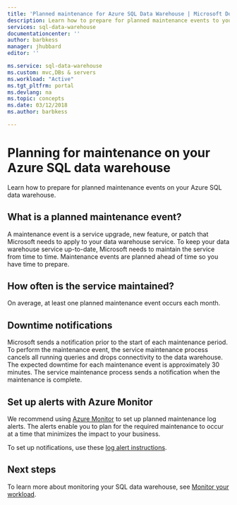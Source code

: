 ```yaml
---
title: 'Planned maintenance for Azure SQL Data Warehouse | Microsoft Docs'
description: Learn how to prepare for planned maintenance events to your Azure SQL Data Warehouse.
services: sql-data-warehouse
documentationcenter: ''
author: barbkess
manager: jhubbard
editor: ''

ms.service: sql-data-warehouse
ms.custom: mvc,DBs & servers
ms.workload: "Active"
ms.tgt_pltfrm: portal
ms.devlang: na
ms.topic: concepts
ms.date: 03/12/2018
ms.author: barbkess

---
```

# Planning for maintenance on your Azure SQL data warehouse

Learn how to prepare for planned maintenance events on your Azure SQL data warehouse.

## What is a planned maintenance event?
A maintenance event is a service upgrade, new feature, or patch that Microsoft needs to apply to your data warehouse service. To keep your data warehouse service up-to-date, Microsoft needs to maintain the service from time to time. Maintenance events are planned ahead of time so you have time to prepare. 

## How often is the service maintained?
On average, at least one planned maintenance event occurs each month. 

## Downtime notifications
Microsoft sends a notification prior to the start of each maintenance period. To perform the maintenance event, the service maintenance process cancels all running queries and drops connectivity to the data warehouse. The expected downtime for each maintenance event is approximately 30 minutes. The service maintenance process sends a notification when the maintenance is complete.

## Set up alerts with Azure Monitor

We recommend using [Azure Monitor](../monitoring-and-diagnostics/monitoring-activity-log-alerts-on-service-notifications.md) to set up planned maintenance log alerts. The alerts enable you to plan for the required maintenance to occur at a time that minimizes the impact to your business. 

To set up notifications, use these [log alert instructions](../monitoring-and-diagnostics/monitoring-activity-log-alerts-on-service-notifications.md). 

## Next steps
To learn more about monitoring your SQL data warehouse, see [Monitor your workload](sql-data-warehouse-manage-monitor.md).
